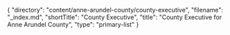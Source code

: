 {
  "directory": "content/anne-arundel-county/county-executive",
  "filename": "_index.md",
  "shortTitle": "County Executive",
  "title": "County Executive for Anne Arundel County",
  "type": "primary-list"
}
